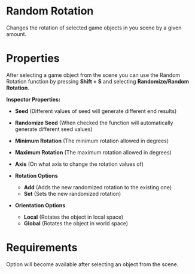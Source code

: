 ﻿
# Random Rotation

Changes the rotation of selected game objects in you scene by a given amount.

# Properties

After selecting a game object from the scene you can use the Random Rotation function by pressing **Shift + S** and selecting **Randomize/Random Rotation**.

**Inspector Properties:**

- **Seed** (Different values of seed will generate different end results)
- **Randomize Seed** (When checked the function will automatically generate different seed values)
- **Minimum Rotation** (The minimum rotation allowed in degrees)
- **Maximum Rotation** (The maximum rotation allowed in degrees)
- **Axis** (On what axis to change the rotation values of)

- **Rotation Options**

	- **Add** (Adds the new randomized rotation to the existing one)
	- **Set** (Sets the new randomized rotation)
	
- **Orientation Options**

	- **Local** (Rotates the object in local space)
	- **Global** (Rotates the object in world space)

# Requirements

Option will become available after selecting an object from the scene.


